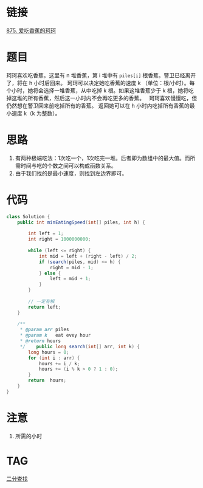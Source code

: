 # 链接

[875. 爱吃香蕉的珂珂](https://leetcode.cn/problems/koko-eating-bananas/)

# 题目
珂珂喜欢吃香蕉。这里有 n 堆香蕉，第 i 堆中有 `piles[i]` 根香蕉。警卫已经离开了，将在 h 小时后回来。
珂珂可以决定她吃香蕉的速度 k （单位：根/小时）。每个小时，她将会选择一堆香蕉，从中吃掉 k 根。如果这堆香蕉少于 k 根，她将吃掉这堆的所有香蕉，然后这一小时内不会再吃更多的香蕉。  
珂珂喜欢慢慢吃，但仍然想在警卫回来前吃掉所有的香蕉。
返回她可以在 h 小时内吃掉所有香蕉的最小速度 k（k 为整数）。
# 思路

1. 有两种极端吃法：1次吃一个，1次吃完一堆。后者即为数组中的最大值。而所需时间与吃的个数之间可以构成函数关系。
3. 由于我们找的是最小速度，则找到左边界即可。

# 代码

```java
class Solution {  
    public int minEatingSpeed(int[] piles, int h) {  
  
        int left = 1;  
        int right = 1000000000;  
  
        while (left <= right) {  
            int mid = left + (right - left) / 2;  
            if (search(piles, mid) <= h) {  
                right = mid - 1;  
            } else {  
                left = mid + 1;  
            }  
        }  
  
        // 一定有解  
        return left;  
    }  
  
    /**  
     * @param arr piles  
     * @param k   eat evey hour  
     * @return hours  
     */    public long search(int[] arr, int k) {  
        long hours = 0;  
        for (int i : arr) {  
            hours += i / k;  
            hours += (i % k > 0 ? 1 : 0);  
        }  
        return  hours;  
    }  
}
```

# 注意

1. 所需的小时
# TAG

[二分查找](二分查找.md)